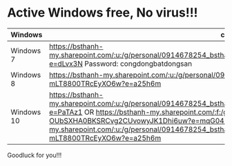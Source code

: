 # Active Windows free, No virus!!!
 
Windows | cmd, file active | Notes
-- | -- | --  
Windows 7|https://bsthanh-my.sharepoint.com/:u:/g/personal/0914678254_bsthanh_tk/EXurGYhRNEtAmbhRieucoIcBf3ow0_mNrxhoUTegrrGVeQ?e=dLvx3N Password: congdongbatdongsan|https://www.youtube.com/watch?v=kROnb_TDYGA
Windows 8 | https://bsthanh-my.sharepoint.com/:u:/g/personal/0914678254_bsthanh_tk/EZaQYgcZm6BDnnsfqqGnom0B3aG_9-mLT8800TRcEyXO6w?e=a25h6m | https://www.youtube.com/watch?v=ptMDZ3f0Ilg 
Windows 10| https://bsthanh-my.sharepoint.com/:u:/g/personal/0914678254_bsthanh_tk/EfUqPUEMwRVIoqLLSOhYBncBjpDh3HK9ia5I24khw8cfuw?e=PaTAz1 OR https://bsthanh-my.sharepoint.com/:f:/g/personal/0914678254_bsthanh_tk/EgRFlNPrCq9BnS-OUbSXHA0BKSRCvg2CUvowyJK1Dhi6uw?e=mqG04m OR https://bsthanh-my.sharepoint.com/:u:/g/personal/0914678254_bsthanh_tk/EZaQYgcZm6BDnnsfqqGnom0B3aG_9-mLT8800TRcEyXO6w?e=a25h6m | https://youtu.be/Deosrqp1Ojg OR https://www.youtube.com/watch?v=ptMDZ3f0Ilg

Goodluck for you!!!

